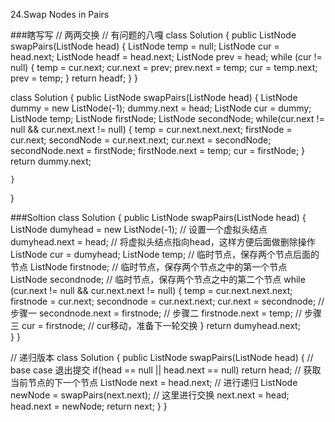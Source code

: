 24.Swap Nodes in Pairs

###瞎写写
// 两两交换
// 有问题的八嘎
class Solution {
    public ListNode swapPairs(ListNode head) {
        ListNode temp = null;
        ListNode cur = head.next;
        ListNode headf = head.next;
        ListNode prev = head;
        while (cur != null) {
            temp = cur.next;
            cur.next = prev;
            prev.next = temp;
            cur = temp.next;
            prev = temp;
        }
        return headf;
    }
}

class Solution {
    public ListNode swapPairs(ListNode head) {
        ListNode dummy = new ListNode(-1);
        dummy.next = head;
        ListNode cur = dummy;
        ListNode temp;
        ListNode firstNode;
        ListNode secondNode;
        while(cur.next != null && cur.next.next != null) {
            temp = cur.next.next.next;
            firstNode = cur.next;
            secondNode = cur.next.next;
            cur.next = secondNode;
            secondNode.next = firstNode;
            firstNode.next = temp;
            cur = firstNode;
        }
        return dummy.next;
        
    }
}

###Soltion
class Solution {
  public ListNode swapPairs(ListNode head) {
        ListNode dumyhead = new ListNode(-1); // 设置一个虚拟头结点
        dumyhead.next = head; // 将虚拟头结点指向head，这样方便后面做删除操作
        ListNode cur = dumyhead;
        ListNode temp; // 临时节点，保存两个节点后面的节点
        ListNode firstnode; // 临时节点，保存两个节点之中的第一个节点
        ListNode secondnode; // 临时节点，保存两个节点之中的第二个节点
        while (cur.next != null && cur.next.next != null) {
            temp = cur.next.next.next;
            firstnode = cur.next;
            secondnode = cur.next.next;
            cur.next = secondnode;       // 步骤一
            secondnode.next = firstnode; // 步骤二
            firstnode.next = temp;      // 步骤三
            cur = firstnode; // cur移动，准备下一轮交换
        }
        return dumyhead.next;  
    }
}

// 递归版本
class Solution {
    public ListNode swapPairs(ListNode head) {
        // base case 退出提交
        if(head == null || head.next == null) return head;
        // 获取当前节点的下一个节点
        ListNode next = head.next;
        // 进行递归
        ListNode newNode = swapPairs(next.next);
        // 这里进行交换
        next.next = head;
        head.next = newNode;
        return next;
    }
} 